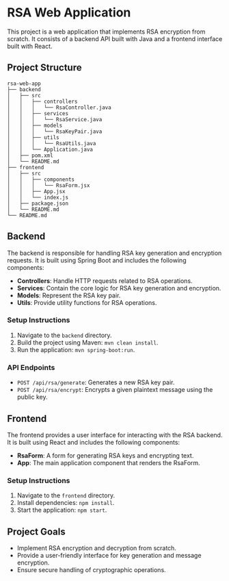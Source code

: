 # RSA Web Application

This project is a web application that implements RSA encryption from scratch. It consists of a backend API built with Java and a frontend interface built with React.

## Project Structure

```
rsa-web-app
├── backend
│   ├── src
│   │   ├── controllers
│   │   │   └── RsaController.java
│   │   ├── services
│   │   │   └── RsaService.java
│   │   ├── models
│   │   │   └── RsaKeyPair.java
│   │   ├── utils
│   │   │   └── RsaUtils.java
│   │   └── Application.java
│   ├── pom.xml
│   └── README.md
├── frontend
│   ├── src
│   │   ├── components
│   │   │   └── RsaForm.jsx
│   │   ├── App.jsx
│   │   └── index.js
│   ├── package.json
│   └── README.md
└── README.md
```

## Backend

The backend is responsible for handling RSA key generation and encryption requests. It is built using Spring Boot and includes the following components:

- **Controllers**: Handle HTTP requests related to RSA operations.
- **Services**: Contain the core logic for RSA key generation and encryption.
- **Models**: Represent the RSA key pair.
- **Utils**: Provide utility functions for RSA operations.

### Setup Instructions

1. Navigate to the `backend` directory.
2. Build the project using Maven: `mvn clean install`.
3. Run the application: `mvn spring-boot:run`.

### API Endpoints

- `POST /api/rsa/generate`: Generates a new RSA key pair.
- `POST /api/rsa/encrypt`: Encrypts a given plaintext message using the public key.

## Frontend

The frontend provides a user interface for interacting with the RSA backend. It is built using React and includes the following components:

- **RsaForm**: A form for generating RSA keys and encrypting text.
- **App**: The main application component that renders the RsaForm.

### Setup Instructions

1. Navigate to the `frontend` directory.
2. Install dependencies: `npm install`.
3. Start the application: `npm start`.

## Project Goals

- Implement RSA encryption and decryption from scratch.
- Provide a user-friendly interface for key generation and message encryption.
- Ensure secure handling of cryptographic operations.